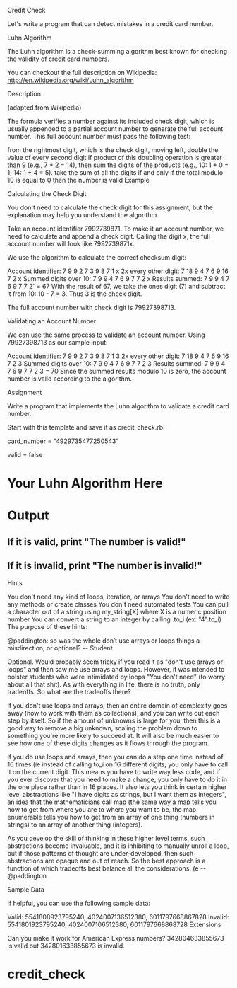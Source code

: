 
Credit Check

Let's write a program that can detect mistakes in a credit card number.

Luhn Algorithm

The Luhn algorithm is a check-summing algorithm best known for checking the validity of credit card numbers.

You can checkout the full description on Wikipedia: http://en.wikipedia.org/wiki/Luhn_algorithm

Description

(adapted from Wikipedia)

The formula verifies a number against its included check digit, which is usually appended to a partial account number to generate the full account number. This full account number must pass the following test:

from the rightmost digit, which is the check digit, moving left, double the value of every second digit
if product of this doubling operation is greater than 9 (e.g., 7 * 2 = 14), then sum the digits of the products (e.g., 10: 1 + 0 = 1, 14: 1 + 4 = 5).
take the sum of all the digits
if and only if the total modulo 10 is equal to 0 then the number is valid
Example

Calculating the Check Digit

You don't need to calculate the check digit for this assignment, but the explanation may help you understand the algorithm.

Take an account identifier 7992739871. To make it an account number, we need to calculate and append a check digit. Calling the digit x, the full account number will look like 7992739871x.

We use the algorithm to calculate the correct checksum digit:

Account identifier:    7   9   9   2   7   3   9   8   7   1   x
2x every other digit:  7   18  9   4   7   6   9   16  7   2   x
Summed digits over 10: 7   9   9   4   7   6   9   7   7   2   x
Results summed:        7   9   9   4   7   6   9   7   7   2` = 67
With the result of 67, we take the ones digit (7) and subtract it from 10: 10 - 7 = 3. Thus 3 is the check digit.

The full account number with check digit is 79927398713.

Validating an Account Number

We can use the same process to validate an account number. Using 79927398713 as our sample input:

Account identifier:    7   9   9   2   7   3   9   8   7   1   3
2x every other digit:  7   18  9   4   7   6   9   16  7   2   3
Summed digits over 10: 7   9   9   4   7   6   9   7   7   2   3
Results summed:        7   9   9   4   7   6   9   7   7   2   3 = 70
Since the summed results modulo 10 is zero, the account number is valid according to the algorithm.

Assignment

Write a program that implements the Luhn algorithm to validate a credit card number.

Start with this template and save it as credit_check.rb:

card_number = "4929735477250543"

valid = false

# Your Luhn Algorithm Here

# Output
## If it is valid, print "The number is valid!"
## If it is invalid, print "The number is invalid!"
Hints

You don't need any kind of loops, iteration, or arrays
You don't need to write any methods or create classes
You don't need automated tests
You can pull a character out of a string using my_string[X] where X is a numeric position number
You can convert a string to an integer by calling .to_i (ex: "4".to_i)
The purpose of these hints:

@paddington: so was the whole don’t use arrays or loops things a misdirection, or optional?
-- Student

Optional. Would probably seem tricky if you read it as "don't use arrays or loops" and then saw me use arrays and loops. However, it was intended to bolster students who were intimidated by loops "You don't need" (to worry about all that shit). As with everything in life, there is no truth, only tradeoffs. So what are the tradeoffs there?

If you don't use loops and arrays, then an entire domain of complexity goes away (how to work with them as collections), and you can write out each step by itself. So if the amount of unknowns is large for you, then this is a good way to remove a big unknown, scaling the problem down to something you're more likely to succeed at. It will also be much easier to see how one of these digits changes as it flows through the program.

If you do use loops and arrays, then you can do a step one time instead of 16 times (ie instead of calling to_i on 16 different digits, you only have to call it on the current digit. This means you have to write way less code, and if you ever discover that you need to make a change, you only have to do it in the one place rather than in 16 places. It also lets you think in certain higher level abstractions like "I have digits as strings, but I want them as integers", an idea that the mathematicians call map (the same way a map tells you how to get from where you are to where you want to be, the map enumerable tells you how to get from an array of one thing (numbers in strings) to an array of another thing (integers).

As you develop the skill of thinking in these higher level terms, such abstractions become invaluable, and it is inhibiting to manually unroll a loop, but if those patterns of thought are under-developed, then such abstractions are opaque and out of reach. So the best approach is a function of which tradeoffs best balance all the considerations. (e
-- @paddington

Sample Data

If helpful, you can use the following sample data:

Valid: 5541808923795240, 4024007136512380, 6011797668867828
Invalid: 5541801923795240, 4024007106512380, 6011797668868728
Extensions

Can you make it work for American Express numbers? 342804633855673 is valid but 342801633855673 is invalid.
# credit_check

